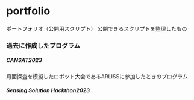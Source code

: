 # portfolio
ポートフォリオ（公開用スクリプト）
公開できるスクリプトを整理したもの

### 過去に作成したプログラム
##### CANSAT2023
月面探査を模擬したロボット大会であるARLISSに参加したときのプログラム  

##### Sensing Solution Hackthon2023
